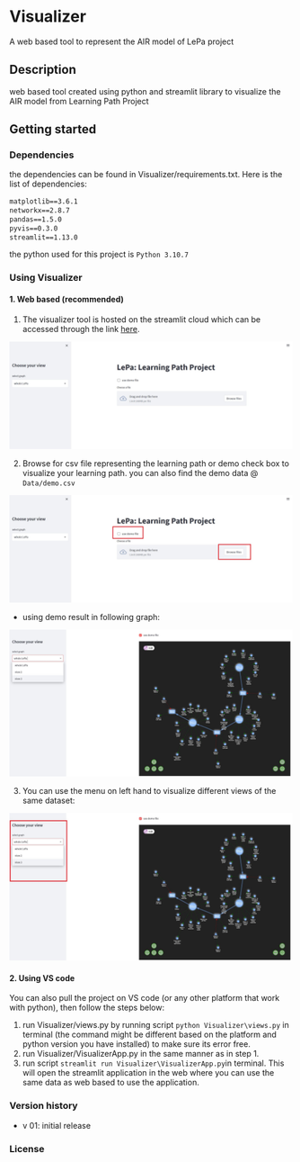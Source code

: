 # Visualizer
A web based tool to represent the AIR model of LePa project

## Description
web based tool created using python and streamlit library to visualize the AIR model from Learning Path Project
## Getting started

### Dependencies
the dependencies can be found in Visualizer/requirements.txt. Here is the list of dependencies:
```
matplotlib==3.6.1
networkx==2.8.7
pandas==1.5.0
pyvis==0.3.0
streamlit==1.13.0

```
the python used for this project is `Python 3.10.7`
### Using Visualizer

#### 1. Web based (recommended)
1. The visualizer tool is hosted on the streamlit cloud which can be accessed through the link 
<a href="https://elmiraon-lepa-visualizernewversionvisualizerapp-elmira-v-wnvo25.streamlit.app/" target="_blank">here</a>. 

![visualizer on streamlit cloud](https://github.com/LePa-YU/Visualizer/blob/main/images/appDemo1.JPG)

2. Browse for csv file representing the learning path or demo check box to visualize your learning path. you can also find the demo data @ `Data/demo.csv`

![visualizer on streamlit cloud](https://github.com/LePa-YU/Visualizer/blob/main/images/appDemo2.jpg)

- using demo result in following graph:

![visualizer demo on streamlit cloud](https://github.com/LePa-YU/Visualizer/blob/main/images/appDemo3.jpg)

3. You can use the menu on left hand to visualize different views of the same dataset:

![visualizer on streamlit cloud](https://github.com/LePa-YU/Visualizer/blob/main/images/appDemo4.jpg)



#### 2. Using VS code
You can also pull the project on VS code (or any other platform that work with python), then follow the steps below:

1. run Visualizer/views.py by running script `python Visualizer\views.py` in terminal (the command might be different based on the platform and python version you have installed) to make sure its error free. 
2. run Visualizer/VisualizerApp.py in the same manner as in step 1. 
3. run script `streamlit run Visualizer\VisualizerApp.py`in terminal. This will open the streamlit application in the web where you can use the same data as web based to use the application. 

### Version history
- v 01: initial release

### License